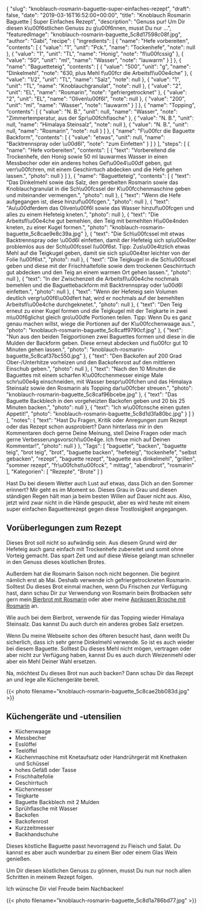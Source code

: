 {
    "slug": "knoblauch-rosmarin-baguette-super-einfaches-rezept",
    "draft": false,
    "date": "2019-03-16T16:52:00+00:00",
    "title": "Knoblauch Rosmarin Baguette | Super Einfaches Rezept",
    "description": "Genuss pur! Um Dir diesen k\u00f6stlichen Genuss zu g\u00f6nnen, musst Du nur ...",
    "featuredImage": "knoblauch-rosmarin-baguette_5c8d17598c08f.jpg",
    "author": "Gabi",
    "recipe": {
        "ingredients": [
            {
                "name": "Hefe vorbereiten",
                "contents": [
                    {
                        "value": "1",
                        "unit": "Pck.",
                        "name": "Tockenhefe",
                        "note": null
                    },
                    {
                        "value": "1",
                        "unit": "TL",
                        "name": "Honig",
                        "note": "fl\u00fcssig"
                    },
                    {
                        "value": "50",
                        "unit": "ml",
                        "name": "Wasser",
                        "note": "lauwarm"
                    }
                ]
            },
            {
                "name": "Baguetteteig",
                "contents": [
                    {
                        "value": "500",
                        "unit": "g",
                        "name": "Dinkelmehl",
                        "note": "630, plus Mehl f\u00fcr die Arbeitsfl\u00e4che"
                    },
                    {
                        "value": "1\/2",
                        "unit": "TL",
                        "name": "Salz",
                        "note": null
                    },
                    {
                        "value": "1",
                        "unit": "TL",
                        "name": "Knoblauchgranulat",
                        "note": null
                    },
                    {
                        "value": "2",
                        "unit": "EL",
                        "name": "Rosmarin",
                        "note": "gefriergetrocknet"
                    },
                    {
                        "value": "2",
                        "unit": "EL",
                        "name": "Oliven\u00f6l",
                        "note": null
                    },
                    {
                        "value": "200",
                        "unit": "ml",
                        "name": "Wasser",
                        "note": "lauwarm"
                    }
                ]
            },
            {
                "name": "Topping",
                "contents": [
                    {
                        "value": "N. B.",
                        "unit": null,
                        "name": "Wasser",
                        "note": "Zimmertemperatur, aus der Spr\u00fchflasche"
                    },
                    {
                        "value": "N. B.",
                        "unit": null,
                        "name": "Himalaya Steinsalz",
                        "note": null
                    },
                    {
                        "value": "N. B.",
                        "unit": null,
                        "name": "Rosmarin",
                        "note": null
                    }
                ]
            },
            {
                "name": "F\u00fcr die Baguette Backform",
                "contents": [
                    {
                        "value": "etwas",
                        "unit": null,
                        "name": "Backtrennspray oder \u00d6l",
                        "note": "zum Einfetten"
                    }
                ]
            }
        ],
        "steps": [
            {
                "name": "Hefe vorbereiten",
                "contents": [
                    {
                        "text": "Vorbereitend die Trockenhefe, den Honig sowie 50 ml lauwarmes Wasser in einen Messbecher oder ein anderes hohes Gef\u00e4\u00df geben, gut verr\u00fchren, mit einem Geschirrtuch abdecken und die Hefe gehen lassen.",
                        "photo": null
                    }
                ]
            },
            {
                "name": "Baguetteteig",
                "contents": [
                    {
                        "text": "Das Dinkelmehl sowie das Salz, den gerebelten Rosmarin sowie das Knoblauchgranulat in die Sch\u00fcssel der K\u00fcchenmaschine geben und miteinander vermengen.",
                        "photo": null
                    },
                    {
                        "text": "Wenn die Hefe aufgegangen ist, diese hinzuf\u00fcgen.",
                        "photo": null
                    },
                    {
                        "text": "Au\u00dferdem das Oliven\u00f6l sowie das Wasser hinzuf\u00fcgen und alles zu einem Hefeteig kneten.",
                        "photo": null
                    },
                    {
                        "text": "Die Arbeitsfl\u00e4che gut bemehlen, den Teig mit bemehlten H\u00e4nden kneten, zu einer Kugel formen.",
                        "photo": "knoblauch-rosmarin-baguette_5c8cae9e8c39a.jpg"
                    },
                    {
                        "text": "Die Sch\u00fcssel mit etwas Backtrennspray oder \u00d6l einfetten, damit der Hefeteig sich sp\u00e4ter problemlos aus der Sch\u00fcssel l\u00f6st. Tipp: Zus\u00e4tzlich etwas Mehl auf die Teigkugel geben, damit sie sich sp\u00e4ter leichter von der Folie l\u00f6st.",
                        "photo": null
                    },
                    {
                        "text": "Die Teigkugel in die Sch\u00fcssel geben und diese mit der Frischhaltefolie sowie dem trockenen Geschirrtuch gut abdecken und den Teig an einem warmen Ort gehen lassen.",
                        "photo": null
                    },
                    {
                        "text": "In der Zwischenzeit die Arbeitsfl\u00e4che nochmals bemehlen und die Baguettebackform mit Backtrennspray oder \u00d6l einfetten.",
                        "photo": null
                    },
                    {
                        "text": "Wenn der Hefeteig sein Volumen deutlich vergr\u00f6\u00dfert hat, wird er nochmals auf der bemehlten Arbeitsfl\u00e4che durchgeknetet.",
                        "photo": null
                    },
                    {
                        "text": "Den Teig erneut zu einer Kugel formen und die Teigkugel mit der Teigkarte in zwei m\u00f6glichst gleich gro\u00dfe Portionen teilen. Tipp: Wenn Du es ganz genau machen willst, wiege die Portionen auf der K\u00fcchenwaage aus.",
                        "photo": "knoblauch-rosmarin-baguette_5c8caff9790cf.jpg"
                    },
                    {
                        "text": "Nun aus den beiden Teigportionen zwei Baguettes formen und diese in die Mulden der Backform geben. Diese erneut abdecken und f\u00fcr gut 10 Minuten gehen lassen.",
                        "photo": "knoblauch-rosmarin-baguette_5c8caf37bc550.jpg"
                    },
                    {
                        "text": "Den Backofen auf 200 Grad Ober-\/Unterhitze vorheizen und den Backofenrost auf den mittleren Einschub geben.",
                        "photo": null
                    },
                    {
                        "text": "Nach den 10 Minuten die Baguettes mit einem scharfen K\u00fcchenmesser einige Male schr\u00e4g einschneiden, mit Wasser bespr\u00fchen und das Himalaya Steinsalz sowie den Rosmarin als Topping dar\u00fcber streuen.",
                        "photo": "knoblauch-rosmarin-baguette_5c8caf96bcebe.jpg"
                    },
                    {
                        "text": "Das Baguette Backblech in den vorgeheizten Backofen geben und 20 bis 25 Minuten backen.",
                        "photo": null
                    },
                    {
                        "text": "Ich w\u00fcnsche einen guten Appetit!",
                        "photo": "knoblauch-rosmarin-baguette_5c8d1d3fa80bc.jpg"
                    }
                ]
            }
        ],
        "notes": {
            "text": "Hast Du Fragen, Kritik oder Anregungen zum Rezept oder das Rezept schon ausprobiert? Dann hinterlass mir in den Kommentaren doch gerne Deine Meinung, stell Deine Fragen oder mach gerne Verbesserungsvorschl\u00e4ge. Ich freue mich auf Deinen Kommentar!",
            "photo": null
        }
    },
    "Tags": [
        "baguette",
        "backen",
        "baguette teig",
        "brot teig",
        "brot",
        "baguette backen",
        "hefeteig",
        "tockenhefe",
        "selbst gebacken",
        "rezept",
        "baguette rezept",
        "baguette aus dinkelmehl",
        "grillen",
        "sommer rezept",
        "fr\u00fchst\u00fcck",
        " mittag",
        "abendbrot",
        "rosmarin"
    ],
    "Kategorien": [
        "Rezepte",
        "Brote"
    ]
}

Hast Du bei diesem Wetter auch Lust auf etwas, dass Dich an den Sommer erinnert? Mir geht es im Moment so. Dieses Grau in Grau und diesen ständigen Regen hält man ja beim besten Willen auf Dauer nicht aus. Also, jetzt wird zwar nicht in die Hände gespuckt, aber es wird heute mit einem super einfachen Baguetterezept gegen diese Trostlosigkeit angegangen.

## Vorüberlegungen zum Rezept

Dieses Brot soll nicht so aufwändig sein. Aus diesem Grund wird der Hefeteig auch ganz einfach mit Trockenhefe zubereitet und somit ohne Vorteig gemacht. Das spart Zeit und auf diese Weise gelangt man schneller in den Genuss dieses köstlichen Brotes.

Außerdem hat die Rosmarin Saison noch nicht begonnen. Die beginnt nämlich erst ab Mai. Deshalb verwende ich gefriergetrockneten Rosmarin. Solltest Du dieses Brot einmal machen, wenn Du Frischen zur Verfügung hast, dann schau Dir zur Verwendung von Rosmarin beim Brotbacken sehr gern mein[ Bierbrot mit Rosmarin](https://kochfokus.de/artikel/so-backst-du-ein-leckeres-bierbrot-mit-rosmarin/ " Bierbrot mit Rosmarin") oder aber meine [Aprikosen Brioche mit Rosmarin](https://kochfokus.de/artikel/aprikosen-brioche-mit-rosmarin/ "Aprikosen Brioche mit Rosmarin") an.

Wie auch bei dem Bierbrot, verwende für das Topping wieder Himalaya Steinsalz. Das kannst Du auch durch ein anderes grobes Salz ersetzen.

Wenn Du meine Webseite schon des öfteren besucht hast, dann weißt Du sicherlich, dass ich sehr gerne Dinkelmehl verwende. So ist es auch wieder bei diesem Baguette. Solltest Du dieses Mehl nicht mögen, vertragen oder aber nicht zur Verfügung haben, kannst Du es auch durch Weizenmehl oder aber ein Mehl Deiner Wahl ersetzen.

Na, möchtest Du dieses Brot nun auch backen? Dann schau Dir das Rezept an und lege alle Küchengeräte bereit.


{{< photo filename="knoblauch-rosmarin-baguette_5c8cae2bb083d.jpg" >}}


## Küchengeräte und -utensilien
- Küchenwaage
- Messbecher
- Esslöffel
- Teelöffel
- Küchenmaschine mit Knetaufsatz oder Handrührgerät mit Knethaken und Schüssel
- hohes Gefäß oder Tasse
- Frischhaltefolie
- Geschirrtuch
- Küchenmesser
- Teigkarte
- Baguette Backblech mit 2 Mulden
- Sprühflasche mit Wasser
- Backofen
- Backofenrost
- Kurzzeitmesser
- Backhandschuhe

Dieses köstliche Baguette passt hevorragend zu Fleisch und Salat. Du kannst es aber auch wunderbar zu einem Bier oder einem Glas Wein genießen.

Um Dir diesen köstlichen Genuss zu gönnen, musst Du nun nur noch allen Schritten in meinem Rezept folgen.

Ich wünsche Dir viel Freude beim Nachbacken!

{{< photo filename="knoblauch-rosmarin-baguette_5c8d1a786bd77.jpg" >}}